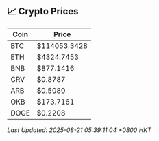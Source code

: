 ## 📈 Crypto Prices

| Coin | Price |
| ---- | ----- |
| BTC | $114053.3428 |
| ETH | $4324.7453 |
| BNB | $877.1416 |
| CRV | $0.8787 |
| ARB | $0.5080 |
| OKB | $173.7161 |
| DOGE | $0.2208 |

_Last Updated: 2025-08-21 05:39:11.04 +0800 HKT_